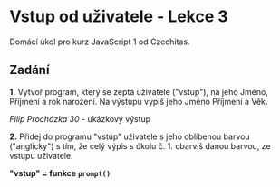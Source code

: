 # Vstup od uživatele - Lekce 3

Domácí úkol pro kurz JavaScript 1 od Czechitas.


## Zadání

**1.** Vytvoř program, který se zeptá uživatele ("vstup"), na jeho Jméno, Příjmení a rok narození. Na výstupu vypiš jeho Jméno Příjmení a Věk.

*<i> Filip Procházka 30 </i>* - ukázkový výstup


**2.** Přidej do programu "vstup" uživatele s jeho oblíbenou barvou ("anglicky") s tím, že celý výpis s úkolu č. 1. obarvíš danou barvou, ze vstupu uživatele.

**"vstup" = funkce `prompt()`**